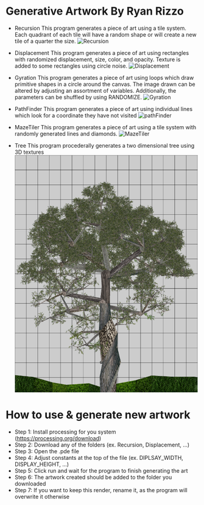 # Generative Artwork By Ryan Rizzo

- Recursion
This program generates a piece of art using a tile system. Each quadrant of each tile will have a random shape or will create a new tile of a quarter the size.
![Recursion](https://user-images.githubusercontent.com/89487878/211170807-87010a59-c3f1-4d3a-9496-cac70132ad0f.jpeg)

- Displacement
This program generates a piece of art using rectangles with randomized displacement, size, color, and opacity. Texture is added to some rectangles using circle noise.
![Displacement](https://user-images.githubusercontent.com/89487878/211170813-e46dcbb6-8c3e-4145-9dbb-fc1e6dd71ef7.jpeg)

- Gyration
This program generates a piece of art using loops which draw primitive shapes in a circle around the canvas. The image drawn can be altered by adjusting an assortment of variables. Additionally, the parameters can be shuffled by using RANDOMIZE.
![Gyration](https://user-images.githubusercontent.com/89487878/211170819-e3e1192e-61ac-4d7d-ace3-ca8a68ea8edd.jpeg)

- PathFinder
This program generates a piece of art using individual lines which look for a coordinate they have not visited
![pathFinder](https://user-images.githubusercontent.com/89487878/211170825-0eb521ec-36ee-4f8f-b096-5ff08e66a942.jpeg)

- MazeTiler
This program generates a piece of art using a tile system with randomly generated lines and diamonds. 
![MazeTiler](https://user-images.githubusercontent.com/89487878/211170829-17566f65-9bc7-4bd7-922a-abeb5fdf5a43.jpeg)

- Tree
This program procederally generates a two dimensional tree using 3D textures
![Tree](https://github.com/RyanRizzoGithub/Generative-Artwork/blob/main/Tree/Tree.png?raw=true)


# How to use & generate new artwork
- Step 1: Install processing for you system (https://processing.org/download)
- Step 2: Download any of the folders (ex. Recursion, Displacement, ...)
- Step 3: Open the .pde file
- Step 4: Adjust constants at the top of the file (ex. DIPLSAY_WIDTH, DISPLAY_HEIGHT, ...)
- Step 5: Click run and wait for the program to finish generating the art
- Step 6: The artwork created should be added to the folder you downloaded
- Step 7: If you want to keep this render, rename it, as the program will overwrite it otherwise

